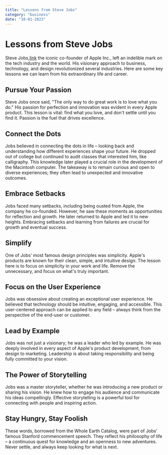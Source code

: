 ```yaml
---
title: "Lessons from Steve Jobs"
category: "business"
date: "10-01-2023"
---
```


# Lessons from Steve Jobs

Steve Jobs,[link](https://www.apple.com/history/steve-jobs/) the iconic co-founder of Apple Inc., left an indelible mark on the tech industry and the world. His visionary approach to business, technology, and design revolutionized several industries. Here are some key lessons we can learn from his extraordinary life and career.

## Pursue Your Passion

Steve Jobs once said, "The only way to do great work is to love what you do." His passion for perfection and innovation was evident in every Apple product. This lesson is vital: find what you love, and don't settle until you find it. Passion is the fuel that drives excellence.

## Connect the Dots

Jobs believed in connecting the dots in life – looking back and understanding how different experiences shape your future. He dropped out of college but continued to audit classes that interested him, like calligraphy. This knowledge later played a crucial role in the development of the Macintosh computer. The takeaway is to remain curious and open to diverse experiences; they often lead to unexpected and innovative outcomes.

## Embrace Setbacks

Jobs faced many setbacks, including being ousted from Apple, the company he co-founded. However, he saw these moments as opportunities for reflection and growth. He later returned to Apple and led it to new heights. Embracing setbacks and learning from failures are crucial for growth and eventual success.

## Simplify

One of Jobs' most famous design principles was simplicity. Apple's products are known for their clean, simple, and intuitive design. The lesson here is to focus on simplicity in your work and life. Remove the unnecessary, and focus on what's truly important.

## Focus on the User Experience

Jobs was obsessive about creating an exceptional user experience. He believed that technology should be intuitive, engaging, and accessible. This user-centered approach can be applied to any field – always think from the perspective of the end-user or customer.

## Lead by Example

Jobs was not just a visionary; he was a leader who led by example. He was deeply involved in every aspect of Apple's product development, from design to marketing. Leadership is about taking responsibility and being fully committed to your vision.

## The Power of Storytelling

Jobs was a master storyteller, whether he was introducing a new product or sharing his vision. He knew how to engage his audience and communicate his ideas compellingly. Effective storytelling is a powerful tool for connecting with people and inspiring action.

## Stay Hungry, Stay Foolish

These words, borrowed from the Whole Earth Catalog, were part of Jobs' famous Stanford commencement speech. They reflect his philosophy of life – a continuous quest for knowledge and an openness to new adventures. Never settle, and always keep looking for what is next.
